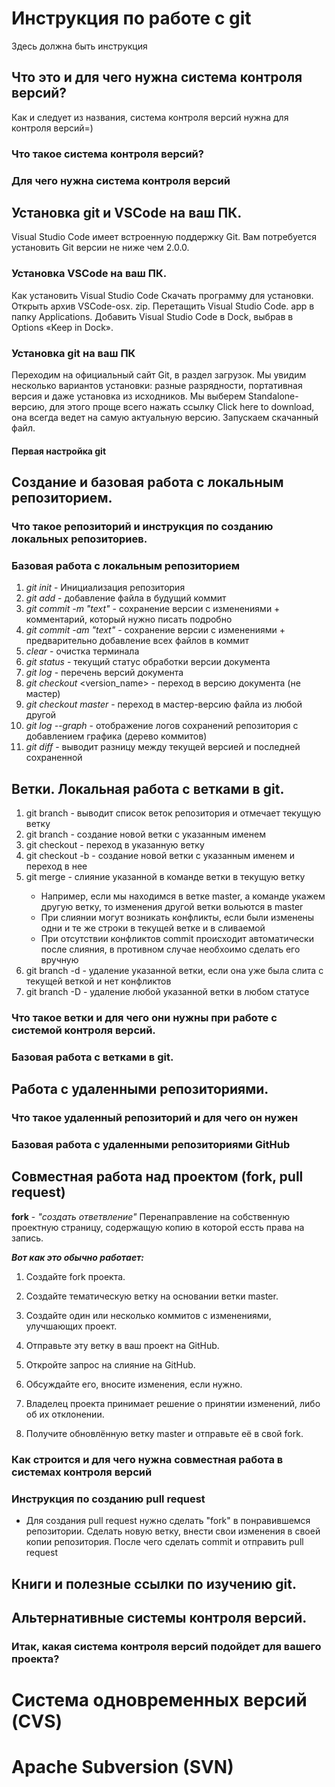 # Инструкция по работе с git
Здесь должна быть инструкция

## Что это и для чего нужна система контроля версий?

Как и следует из названия, система контроля версий нужна для контроля версий=)

### Что такое система контроля версий?

### Для чего нужна система контроля версий

## Установка git и VSCode на ваш ПК.
Visual Studio Code имеет встроенную поддержку Git. Вам потребуется установить Git версии не ниже чем 2.0.0.

### Установка VSCode на ваш ПК.
Как установить Visual Studio Code
Скачать программу для установки.
Открыть архив VSCode-osx. zip.
Перетащить Visual Studio Code. app в папку Applications.
Добавить Visual Studio Code в Dock, выбрав в Options «Keep in Dock».

### Установка git на ваш ПК
Переходим на официальный сайт Git, в раздел загрузок. Мы увидим несколько вариантов установки: разные разрядности, портативная версия и даже установка из исходников. Мы выберем Standalone-версию, для этого проще всего нажать ссылку Click here to download, она всегда ведет на самую актуальную версию. Запускаем скачанный файл.

#### Первая настройка git

## Создание и базовая работа с локальным репозиторием.

### Что такое репозиторий и инструкция по созданию локальных репозиториев.

### Базовая работа с локальным репозиторием
1. *git init* - Инициализация репозитория
2. *git add* - добавление файла в будущий коммит
3. *git commit -m "text"* - сохранение версии с изменениями + комментарий, который нужно писать подробно
4. *git commit -am "text"* - сохранение версии с изменениями + предварительно добавление всех файлов в коммит
5. *clear* - очистка терминала
6. *git status* - текущий статус обработки версии документа
7. *git log* - перечень версий документа
8. *git checkout* <version_name> - переход в версию документа (не мастер)
9. *git checkout master* - переход в мастер-версию файла из любой другой
10. *git log --graph* - отображение логов сохранений репозитория с добавлением графика (дерево коммитов)
11. *git diff* - выводит разницу между текущей версией и последней сохраненной

## Ветки. Локальная работа с ветками в git.

1. git branch - выводит список веток репозитория и отмечает текущую ветку
2. git branch <name> - создание новой ветки с указанным именем
3. git checkout <branch name> - переход в указанную ветку
4. git checkout -b <branch name> - создание новой ветки с указанным именем и переход в нее
5. git merge <branch name> - слияние указанной в команде ветки в текущую ветку
    * Например, если мы находимся в ветке master, а  команде укажем другую ветку, то изменения другой ветки вольются в master
    * При слиянии могут возникать конфликты, если были изменены одни и те же строки в текущей ветке и в сливаемой
    * При отсутствии конфликтов commit происходит автоматически после слияния, в противном случае необхоимо сделать его вручную
6. git branch -d <branch name> - удаление указанной ветки, если она уже была слита с текущей веткой и нет конфликтов
7. git branch -D <branch name> - удаление любой указанной ветки в любом статусе

### Что такое ветки и для чего они нужны при работе с системой контроля версий.

### Базовая работа с ветками в git.

## Работа с удаленными репозиториями.

### Что такое удаленный репозиторий и для чего он нужен

### Базовая работа с удаленными репозиториями GitHub

## Совместная работа над проектом (fork, pull request)

**fork** - _"создать ответвление"_ Перенаправление на собственную проектную страницу, содержащую копию в которой ессть права на запись.

_**Вот как это обычно работает:**_

1. Создайте fork проекта.

2. Создайте тематическую ветку на основании ветки master.

3. Создайте один или несколько коммитов с изменениями, улучшающих проект.

4. Отправьте эту ветку в ваш проект на GitHub.

5. Откройте запрос на слияние на GitHub.

6. Обсуждайте его, вносите изменения, если нужно.

7. Владелец проекта принимает решение о принятии изменений, либо об их отклонении.

8. Получите обновлённую ветку master и отправьте её в свой fork.


### Как строится и для чего нужна совместная работа в системах контроля версий

### Инструкция по созданию pull request

* Для создания pull request нужно сделать "fork"  в понравившемся репозитории. Сделать новую ветку, внести свои изменения в своей копии репозитория. После чего сделать commit и отправить pull request

## Книги и полезные ссылки по изучению git.

## Альтернативные системы контроля версий.

### Итак, какая система контроля версий подойдет для вашего проекта?

# Система одновременных версий (CVS)

# Apache Subversion (SVN)

